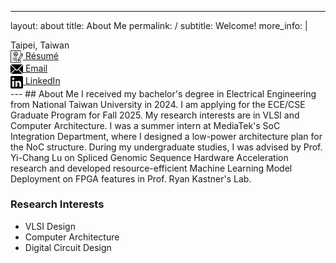 
---
layout: about
title: About Me
permalink: /
subtitle: Welcome!
more_info: |
  <div style="display: block;">Taipei, Taiwan</div>
  <div style="display: block;">
    <a href="/assets/pdf/Wen_Chieh_Lo_resume.pdf" target="_blank">
      <img src="/assets/img/resume-icon.png" alt="Resume Icon" style="width: 20px; height: 20px; vertical-align: middle;"> Résumé
    </a>
  </div>
  <div style="display: block;">
    <a href="mailto:jack910817@gmail.com" target="_blank">
      <img src="/assets/img/email-icon.png" alt="Email Icon" style="width: 20px; height: 20px; vertical-align: middle;"> Email
    </a>
  </div>
  <div style="display: block;">
    <a href="https://www.linkedin.com/in/laurentlo0817" target="_blank">
      <img src="/assets/img/linkedin-icon.png" alt="LinkedIn Icon" style="width: 20px; height: 20px; vertical-align: middle;"> LinkedIn
    </a>
  </div>
---
## About Me
I received my bachelor's degree in Electrical Engineering from National Taiwan University in 2024. I am applying for the ECE/CSE Graduate Program for Fall 2025.
My research interests are in VLSI and Computer Architecture.
I was a summer intern at MediaTek's SoC Integration Department, where I designed a low-power architecture plan for the NoC structure.
During my undergraduate studies, I was advised by Prof. Yi-Chang Lu on Spliced Genomic Sequence Hardware Acceleration research and developed resource-efficient Machine Learning Model Deployment on FPGA features in Prof. Ryan Kastner's Lab.


### Research Interests
* VLSI Design
* Computer Architecture
* Digital Circuit Design
